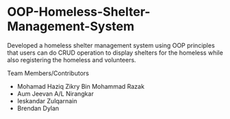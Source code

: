 # OOP-Homeless-Shelter-Management-System

Developed a homeless shelter management system using OOP principles that users can do CRUD operation to display shelters for the homeless while also registering the homeless and volunteers.

Team Members/Contributors

- Mohamad Haziq Zikry Bin Mohammad Razak
- Aum Jeevan A/L Nirangkar
- Ieskandar Zulqarnain
- Brendan Dylan
